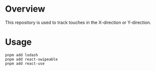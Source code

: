 # Overview

This repository is used to track touches in the X-direction or Y-direction.

# Usage

```
pnpm add lodash
pnpm add react-swipeable
pnpm add react-use
```